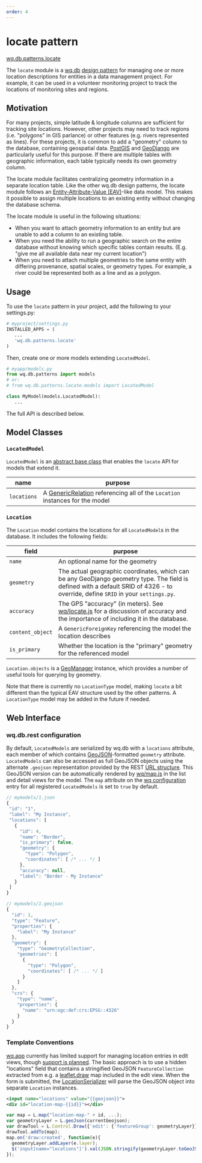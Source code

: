 ```yaml
---
order: 4
---
```


locate pattern
================

[wq.db.patterns.locate]

The `locate` module is a [wq.db]&nbsp;[design pattern] for managing one or more location descriptions for entities in a data management project.  For example, it can be used in a volunteer monitoring project to track the locations of monitoring sites and regions.

## Motivation

For many projects, simple latitude & longitude columns are sufficient for tracking site locations.  However, other projects may need to track regions (i.e. "polygons" in GIS parlance) or other features (e.g. rivers represented as lines).  For these projects, it is common to add a "geometry" column to the database, containing geospatial data.  [PostGIS] and [GeoDjango] are particularly useful for this purpose.  If there are multiple tables with geographic information, each table typically needs its own geometry column.

The locate module facilitates centralizing geometry information in a separate location table.  Like the other wq.db design patterns, the locate module follows an [Entity-Attribute-Value (EAV)]-like data model.  This makes it possible to assign multiple locations to an existing entity without changing the database schema.

The locate module is useful in the following situations:
 * When you want to attach geometry information to an entity but are unable to add a column to an existing table.
 * When you need the ability to run a geographic search on the entire database without knowing which specific tables contain results.  (E.g. "give me all available data near my current location")
 * When you need to attach multiple geometries to the same entity with differing provenance, spatial scales, or geometry types.  For example, a river could be represented both as a line and as a polygon.

## Usage

To use the `locate` pattern in your project, add the following to your settings.py:

```python
# myproject/settings.py
INSTALLED_APPS = (
   ...
   'wq.db.patterns.locate'
)
```

Then, create one or more models extending `LocatedModel`.
```python
# myapp/models.py
from wq.db.patterns import models
# or:
# from wq.db.patterns.locate.models import LocatedModel

class MyModel(models.LocatedModel):
   ...
```

The full API is described below.

## Model Classes

### `LocatedModel`
`LocatedModel` is an [abstract base class] that enables the `locate` API for models that extend it.

name | purpose
-----|---------
`locations` | A [GenericRelation] referencing all of the `Location` instances for the model

### `Location`

The `Location` model contains the locations for all `LocatedModel`s in the database. It includes the following fields:

field | purpose
------|---------
`name` | An optional name for the geometry
`geometry` | The actual geographic coordinates, which can be any GeoDjango geometry type.  The field is defined with a default SRID of 4326 - to override, define `SRID` in your `settings.py`.
`accuracy` | The GPS "accuracy" (in meters).  See [wq/locate.js] for a discussion of accuracy and the importance of including it in the database.
`content_object` | A `GenericForeignKey` referencing the model the location describes
`is_primary` | Whether the location is the "primary" geometry for the referenced model

`Location.objects` is a [GeoManager] instance, which provides a number of useful tools for querying by geometry.

Note that there is currently no `LocationType` model, making `locate` a bit different than the typical EAV structure used by the other patterns.  A `LocationType` model may be added in the future if needed.

## Web Interface

### wq.db.rest configuration
By default, `LocatedModels` are serialized by wq.db with a `locations` attribute, each member of which contains [GeoJSON]-formatted `geometry` attribute.  `LocatedModels` can also be accessed as full GeoJSON objects using the alternate `.geojson` representation provided by the REST [URL structure].  This GeoJSON version can be automatically rendered by [wq/map.js] in the list and detail views for the model.  The `map` attribute on the [wq configuration] entry for all registered `LocatedModels` is set to `true` by default.
 
 ```javascript
// mymodels/1.json
{
  "id": "1",
  "label": "My Instance",
  "locations": [
    {
      "id": 4, 
      "name": "Border", 
      "is_primary": false, 
      "geometry": {
        "type": "Polygon", 
        "coordinates": [ /* ... */ ]
      }, 
      "accuracy": null, 
      "label": "Border - My Instance"
    }
  ]
}
```

```javascript
// mymodels/1.geojson
{
  "id": 1,
  "type": "Feature",
  "properties": {
    "label": "My Instance"
  },
  "geometry": {
    "type": "GeometryCollection", 
    "geometries": [
      {
        "type": "Polygon",
        "coordinates": [ /* ... */ ]
      }
    ]
  },
  "crs": {
    "type": "name", 
    "properties": {
      "name": "urn:ogc:def:crs:EPSG::4326"
    }
  } 
}
```

### Template Conventions

[wq.app] currently has limited support for managing location entries in edit views, though [support is planned].  The basic approach is to use a hidden "locations" field that contains a stringified GeoJSON `FeatureCollection` extracted from e.g. a [leaflet.draw] map included in the edit view.  When the form is submitted, the [LocationSerializer] will parse the GeoJSON object into separate `Location` instances.

```xml
<input name="locations" value="{{geojson}}">
<div id="location-map-{{id}}"></div>
```
```javascript
var map = L.map("location-map-" + id, ...);
var geometryLayer = L.geoJson(currentGeojson);
var drawTool = L.Control.Draw({'edit': {'featureGroup': geometryLayer}});
drawTool.addTo(map);
map.on('draw:created', function(e){
  geometryLayer.addLayer(e.layer);
  $('input[name="locations"]').val(JSON.stringify(geometryLayer.toGeoJSON()));
});
```

[wq.db.patterns.locate]: https://github.com/wq/wq.db/blob/master/patterns/locate
[wq.db]: https://wq.io/wq.db
[design pattern]: https://wq.io/docs/about-patterns
[Entity-Attribute-Value (EAV)]: http://en.wikipedia.org/wiki/Entity%E2%80%93attribute%E2%80%93value_model
[PostGIS]: http://postgis.net/
[GeoDjango]: https://docs.djangoproject.com/en/1.7/ref/contrib/gis/
[abstract base class]: https://docs.djangoproject.com/en/1.7/topics/db/models/#abstract-base-classes
[GenericRelation]: https://docs.djangoproject.com/en/1.7/ref/contrib/contenttypes/#django.contrib.contenttypes.fields.GenericRelation
[wq/app.js]: https://wq.io/docs/app-js
[wq/locate.js]: https://wq.io/docs/locate-js
[wq/map.js]: https://wq.io/docs/map-js
[URL structure]: https://wq.io/docs/url-structure
[wq configuration]: https://wq.io/docs/config
[GeoManager]: https://docs.djangoproject.com/en/1.7/ref/contrib/gis/model-api/#geomanager
[GeoJSON]: http://geojson.org
[wq.app]: https://wq.io/wq.app
[support is planned]: https://github.com/wq/wq.app/issues/36
[leaflet.draw]: https://github.com/Leaflet/Leaflet.draw
[LocationSerializer]: https://github.com/wq/wq.db/blob/master/patterns/locate/serializers.py
